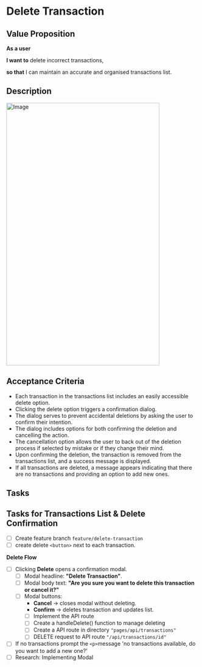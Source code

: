 # Delete Transaction

## Value Proposition

**As a user**

**I want to** delete incorrect transactions,

**so that** I can maintain an accurate and organised transactions list.

## Description

<img width="402" height="688" alt="Image" src="https://github.com/user-attachments/assets/51d3919c-a28a-4ec0-a546-f6846069c238" />

## Acceptance Criteria

- Each transaction in the transactions list includes an easily accessible delete option.
- Clicking the delete option triggers a confirmation dialog.
- The dialog serves to prevent accidental deletions by asking the user to confirm their intention.
- The dialog includes options for both confirming the deletion and cancelling the action.
- The cancellation option allows the user to back out of the deletion process if selected by mistake or if they change their mind.
- Upon confirming the deletion, the transaction is removed from the transactions list, and a success message is displayed.
- If all transactions are deleted, a message appears indicating that there are no transactions and providing an option to add new ones.

## Tasks

## Tasks for Transactions List & Delete Confirmation

- [ ] Create feature branch `feature/delete-transaction`
- [ ] create delete `<button>` next to each transaction.

**Delete Flow**

- [ ] Clicking **Delete** opens a confirmation modal.
  - [ ] Modal headline: **"Delete Transaction"**.
  - [ ] Modal body text: **"Are you sure you want to delete this transaction or cancel it?"**
  - [ ] Modal buttons:
    - **Cancel** → closes modal without deleting.
    - **Confirm** → deletes transaction and updates list.
    - [ ] Implement the API route
    - [ ] Create a handleDelete() function to manage deleting
    - [ ] Create a API route in directory `"pages/api/transactions"`  
    - [ ] DELETE request to API route `"/api/transactions/id"`
- [ ] If no transactions prompt the `<p>`message 'no transactions available, do you want to add a new one?'
- [ ] Research: Implementing Modal
